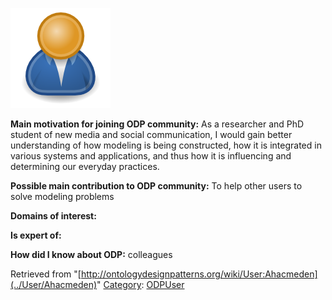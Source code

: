 [![Image:ODPUser.png](../images/a/a6/ODPUser.png)](../Image/ODPUser.png "Image:ODPUser.png")




  





__Main motivation for joining ODP community:__ As a researcher and PhD student of new media and social communication, I would gain better understanding of how modeling is being constructed, how it is integrated in various systems and applications, and thus how it is influencing and determining our everyday practices.


__Possible main contribution to ODP community:__ To help other users to solve modeling problems


__Domains of interest:__


  



__Is expert of:__


  

__How did I know about ODP:__ colleagues






Retrieved from "[http://ontologydesignpatterns.org/wiki/User:Ahacmeden](../User/Ahacmeden)"
 [Category](http://ontologydesignpatterns.org/wiki/Special:Categories "Special:Categories"): [ODPUser](../Category/ODPUser "Category:ODPUser")